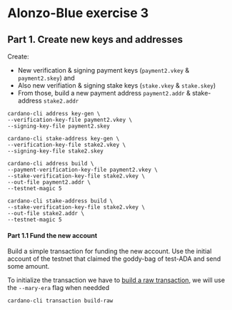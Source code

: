 # Alonzo-Blue exercise 3

## Part 1. Create new keys and addresses

Create:
- New verification & signing payment keys (`payment2.vkey` & `payment2.skey`) and
- Also new verifiation & signing stake keys (`stake.vkey` & `stake.skey`) 
- From those, build a new payment address `payment2.addr` & stake-address `stake2.addr`

```
cardano-cli address key-gen \
--verification-key-file payment2.vkey \
--signing-key-file payment2.skey

cardano-cli stake-address key-gen \
--verification-key-file stake2.vkey \
--signing-key-file stake2.skey

cardano-cli address build \
--payment-verification-key-file payment2.vkey \
--stake-verification-key-file stake2.vkey \
--out-file payment2.addr \
--testnet-magic 5

cardano-cli stake-address build \
--stake-verification-key-file stake2.vkey \
--out-file stake2.addr \
--testnet-magic 5
```

#### Part 1.1 Fund the new account
Build a simple transaction for funding the new account. Use the initial account of the testnet that claimed the goddy-bag of test-ADA and send some amount.

To initialize the transaction we have to [build a raw transaction](https://developers.cardano.org/en/testnets/cardano/transactions/creating-transactions/), we will use the `--mary-era` flag when needded

```
cardano-cli transaction build-raw 
```


